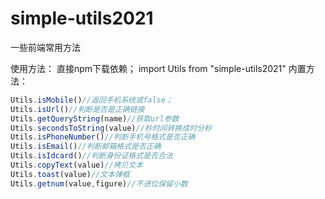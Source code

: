 # simple-utils2021
一些前端常用方法

使用方法：
直接npm下载依赖；
import Utils from "simple-utils2021"
内置方法：
```js
Utils.isMobile()//返回手机系统或false；
Utils.isUrl()//判断是否是正确链接
Utils.getQueryString(name)//获取url参数
Utils.secondsToString(value)//秒时间转换成时分秒
Utils.isPhoneNumber()//判断手机号格式是否正确
Utils.isEmail()//判断邮箱格式是否正确
Utils.isIdcard()//判断身份证格式是否合法
Utils.copyText(value)//拷贝文本
Utils.toast(value)//文本弹框
Utils.getnum(value,figure)//不进位保留小数
```